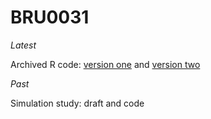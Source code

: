 # BRU0031

*Latest*

Archived R code: [version one](sim1/sim1.R) and [version two](sim2/sim2.R)

*Past*

Simulation study: draft and code